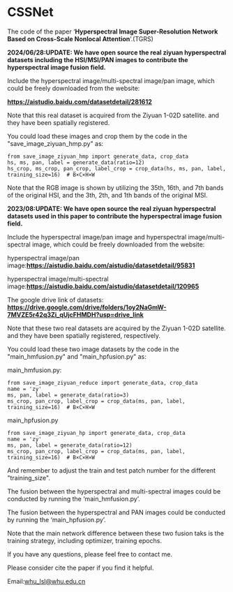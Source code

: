 # CSSNet

The code of the paper ‘**Hyperspectral Image Super-Resolution Network Based on Cross-Scale Nonlocal Attention**’.(TGRS)

**2024/06/28:UPDATE: We have open source the real ziyuan hyperspectral datasets including the HSI/MSI/PAN images to contribute the hyperspectral image fusion field.**

Include the hyperspectral image/multi-spectral image/pan image, which could be freely downloaded from the website:

**https://aistudio.baidu.com/datasetdetail/281612**

Note that this real dataset is acquired from the Ziyuan 1-02D satellite. and they have been spatially registered.

You could load these images and crop them by the code in the "save_image_ziyuan_hmp.py" as:

```
from save_image_ziyuan_hmp import generate_data, crop_data
hs, ms, pan, label = generate_data(ratio=12) 
hs_crop, ms_crop, pan_crop, label_crop = crop_data(hs, ms, pan, label, training_size=16)  # B×C×H×W
```

Note that the RGB image is shown by utilizing the 35th, 16th, and 7th bands of the original HSI, and the 3th, 2th, and 1th bands of the original MSI.

**2023/08:UPDATE: We have open source the real ziyuan hyperspectral datasets used in this paper to contribute the hyperspectral image fusion field.**

Include the hyperspectral image/pan image and hyperspectral image/multi-spectral image, which could be freely downloaded from the website:

hyperspectral image/pan image:**https://aistudio.baidu.com/aistudio/datasetdetail/95831**

hyperspectral image/multi-spectral image:**https://aistudio.baidu.com/aistudio/datasetdetail/120965**

The google drive link of datasets: **https://drive.google.com/drive/folders/1oy2NaGmW-7MVZE5r42q3Zi_qUjcFHMDH?usp=drive_link**

Note that these two real datasets are acquired by the Ziyuan 1-02D satellite. and they have been spatially registered, respectively.

You could load these two image datasets by the code in the "main_hmfusion.py" and "main_hpfusion.py" as:

main_hmfusion.py:

```
from save_image_ziyuan_reduce import generate_data, crop_data
name = 'zy'
ms, pan, label = generate_data(ratio=3) 
ms_crop, pan_crop, label_crop = crop_data(ms, pan, label, training_size=16)  # B×C×H×W
```

main_hpfusion.py

```
from save_image_ziyuan_hp import generate_data, crop_data
name = 'zy'
ms, pan, label = generate_data(ratio=12) 
ms_crop, pan_crop, label_crop = crop_data(ms, pan, label, training_size=16)  # B×C×H×W
```

And remember to adjust the train and test patch number for the different "training_size".

The fusion between the hyperspectral and multi-spectral images could be conducted by running the ‘main_hmfusion.py’.

The fusion between the hyperspectral and PAN images could be conducted by running the ‘main_hpfusion.py’.

Note that the main network difference between these two fusion taks is the training strategy, including optimizer, training epochs.

If you have any questions, please feel free to contact me.

Please consider cite the paper if you find it helpful.

Email:whu_lsl@whu.edu.cn
